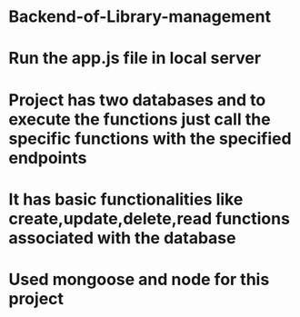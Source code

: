 # Backend-of-Library-management
# Run the app.js file in local server
# Project has two databases and to execute the functions just call the specific functions with the specified endpoints
# It has basic functionalities like create,update,delete,read functions associated with the database
# Used mongoose and node for this project
